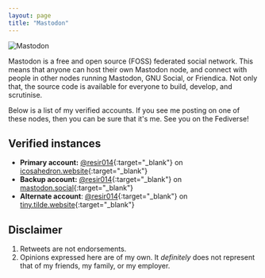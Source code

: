 ```yaml
---
layout: page
title: "Mastodon"
---
```


<img src="{{ site.baseurl }}/public/images/stuff/mastodon/2017-04-06_20-25-10.png" alt="Mastodon">

Mastodon is a free and open source (FOSS) federated social network. This means that anyone can host their own Mastodon node, and connect with people in other nodes running Mastodon, GNU Social, or Friendica. Not only that, the source code is available for everyone to build, develop, and scrutinise.

Below is a list of my verified accounts. If you see me posting on one of these nodes, then you can be sure that it's me. See you on the Fediverse!

## Verified instances

* **Primary account:** [@resir014](https://icosahedron.website/@resir014){:target="_blank"} on [icosahedron.website](https://icosahedron.website){:target="_blank"}
* **Backup account:** [@resir014](https://mastodon.social/@resir014){:target="_blank"} on [mastodon.social](https://mastodon.social){:target="_blank"}
* **Alternate account**: [@resir014](https://tiny.tilde.website/@resir014){:target="_blank"} on [tiny.tilde.website](https://tiny.tilde.website){:target="_blank"}

## Disclaimer

1. Retweets are not endorsements.
2. Opinions expressed here are of my own. It *definitely* does not represent that of my friends, my family, or my employer.

